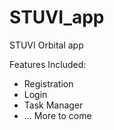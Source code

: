 # STUVI_app

STUVI Orbital app

Features Included: 
- Registration
- Login
- Task Manager
- ... More to come
